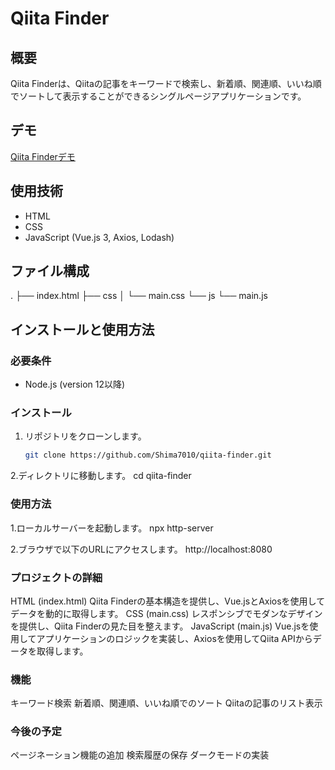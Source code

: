# Qiita Finder

## 概要
Qiita Finderは、Qiitaの記事をキーワードで検索し、新着順、関連順、いいね順でソートして表示することができるシングルページアプリケーションです。

## デモ
[Qiita Finderデモ](https://shima0710.github.io/EC/index.html)

## 使用技術
- HTML
- CSS
- JavaScript (Vue.js 3, Axios, Lodash)

## ファイル構成
.
├── index.html
├── css
│ └── main.css
└── js
└── main.js

## インストールと使用方法

### 必要条件
- Node.js (version 12以降)

### インストール
1. リポジトリをクローンします。
   ```sh
   git clone https://github.com/Shima7010/qiita-finder.git
2.ディレクトリに移動します。
cd qiita-finder

### 使用方法
1.ローカルサーバーを起動します。
npx http-server

2.ブラウザで以下のURLにアクセスします。
http://localhost:8080

### プロジェクトの詳細
HTML (index.html)
Qiita Finderの基本構造を提供し、Vue.jsとAxiosを使用してデータを動的に取得します。
CSS (main.css)
レスポンシブでモダンなデザインを提供し、Qiita Finderの見た目を整えます。
JavaScript (main.js)
Vue.jsを使用してアプリケーションのロジックを実装し、Axiosを使用してQiita APIからデータを取得します。
### 機能
キーワード検索
新着順、関連順、いいね順でのソート
Qiitaの記事のリスト表示
### 今後の予定
ページネーション機能の追加
検索履歴の保存
ダークモードの実装

